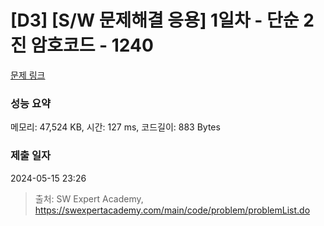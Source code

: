 # [D3] [S/W 문제해결 응용] 1일차 - 단순 2진 암호코드 - 1240 

[문제 링크](https://swexpertacademy.com/main/code/problem/problemDetail.do?contestProbId=AV15FZuqAL4CFAYD) 

### 성능 요약

메모리: 47,524 KB, 시간: 127 ms, 코드길이: 883 Bytes

### 제출 일자

2024-05-15 23:26



> 출처: SW Expert Academy, https://swexpertacademy.com/main/code/problem/problemList.do